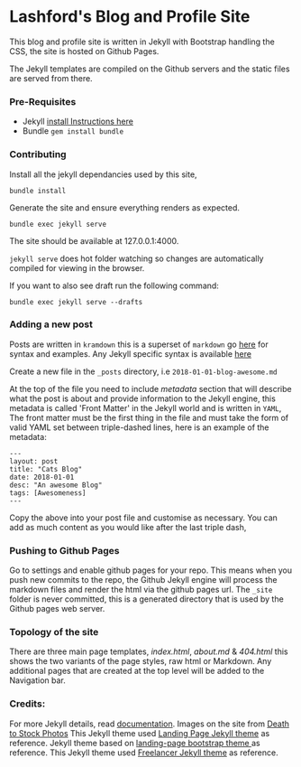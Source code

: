 # Lashford's Blog and Profile Site

This blog and profile site is written in Jekyll with Bootstrap handling the CSS, the site is hosted on Github Pages.

The Jekyll templates are compiled on the Github servers and the static files are served from there.

### Pre-Requisites

* Jekyll [install Instructions here](https://jekyllrb.com/docs/installation/)
* Bundle `gem install bundle`

### Contributing

Install all the jekyll dependancies used by this site,

```
bundle install
```

Generate the site and ensure everything renders as expected.

```
bundle exec jekyll serve
```

The site should be available at 127.0.0.1:4000.

`jekyll serve` does hot folder watching so changes are automatically compiled for viewing in the browser.

If you want to also see draft run the following command:

```
bundle exec jekyll serve --drafts
```

### Adding a new post

Posts are written in `kramdown` this is a superset of `markdown` go [here](https://kramdown.gettalong.org/syntax.html) for syntax and examples. Any Jekyll specific syntax is available [here](https://jekyllrb.com/docs/posts/)

Create a new file in the `_posts` directory, i.e `2018-01-01-blog-awesome.md`

At the top of the file you need to include *metadata* section that will describe what the post is about and provide information to the Jekyll engine, this metadata is called 'Front Matter' in the Jekyll world and is written in `YAML`, The front matter must be the first thing in the file and must take the form of valid YAML set between triple-dashed lines, here is an example of the metadata:

```
---
layout: post
title: "Cats Blog"
date: 2018-01-01
desc: "An awesome Blog"
tags: [Awesomeness]
---
```

Copy the above into your post file and customise as necessary. You can add as much content as you would like after the last triple dash,

### Pushing to Github Pages

Go to settings and enable github pages for your repo. This means when you push new commits to the repo, the Github Jekyll engine will process the markdown files and render the html via the github pages url.  The `_site` folder is never committed, this is a generated directory that is used by the Github pages web server.  

### Topology of the site

There are three main page templates, *index.html*, *about.md* & *404.html* this shows the two variants of the page styles, raw html or Markdown.  Any additional pages that are created at the top level will be added to the Navigation bar.

### Credits:

For more Jekyll details, read [documentation](http://jekyllrb.com/).
Images on the site from [Death to Stock Photos](https://deathtothestockphoto.com/)
This Jekyll theme used [Landing Page Jekyll theme](https://github.com/swcool/landing-page-theme) as reference.
Jekyll theme based on [landing-page bootstrap theme ](http://startbootstrap.com/templates/landing-page/) as reference.
This Jekyll theme used [Freelancer Jekyll theme](https://github.com/jeromelachaud/freelancer-theme/) as reference.
